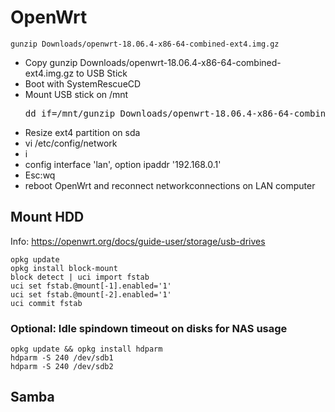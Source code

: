 # OpenWrt
    gunzip Downloads/openwrt-18.06.4-x86-64-combined-ext4.img.gz
* Copy gunzip Downloads/openwrt-18.06.4-x86-64-combined-ext4.img.gz to USB Stick
* Boot with SystemRescueCD
* Mount USB stick on /mnt
    <pre>dd if=/mnt/gunzip Downloads/openwrt-18.06.4-x86-64-combined-ext4.img.gz of=/dev/sda bs=1M</pre>
* Resize ext4 partition on sda
* vi /etc/config/network
* i
* config interface 'lan', option ipaddr '192.168.0.1'
* Esc:wq
* reboot OpenWrt and reconnect networkconnections on LAN computer
## Mount HDD
Info: https://openwrt.org/docs/guide-user/storage/usb-drives

    opkg update
    opkg install block-mount
    block detect | uci import fstab
    uci set fstab.@mount[-1].enabled='1'
    uci set fstab.@mount[-2].enabled='1'
    uci commit fstab
### Optional: Idle spindown timeout on disks for NAS usage
    opkg update && opkg install hdparm
    hdparm -S 240 /dev/sdb1
    hdparm -S 240 /dev/sdb2
## Samba
